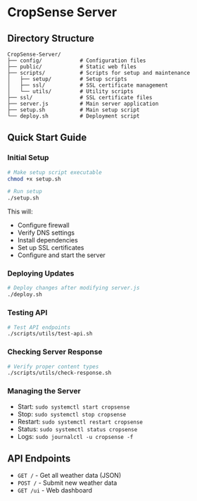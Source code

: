 # CropSense Server

## Directory Structure

```
CropSense-Server/
├── config/            # Configuration files
├── public/            # Static web files
├── scripts/           # Scripts for setup and maintenance
│   ├── setup/         # Setup scripts
│   ├── ssl/           # SSL certificate management
│   └── utils/         # Utility scripts
├── ssl/               # SSL certificate files
├── server.js          # Main server application
├── setup.sh           # Main setup script
└── deploy.sh          # Deployment script
```

## Quick Start Guide

### Initial Setup

```bash
# Make setup script executable
chmod +x setup.sh

# Run setup
./setup.sh
```

This will:
- Configure firewall
- Verify DNS settings
- Install dependencies
- Set up SSL certificates
- Configure and start the server

### Deploying Updates

```bash
# Deploy changes after modifying server.js
./deploy.sh
```

### Testing API

```bash
# Test API endpoints
./scripts/utils/test-api.sh
```

### Checking Server Response

```bash
# Verify proper content types
./scripts/utils/check-response.sh
```

### Managing the Server

- Start: `sudo systemctl start cropsense`
- Stop: `sudo systemctl stop cropsense`
- Restart: `sudo systemctl restart cropsense`
- Status: `sudo systemctl status cropsense`
- Logs: `sudo journalctl -u cropsense -f`

## API Endpoints

- `GET /` - Get all weather data (JSON)
- `POST /` - Submit new weather data
- `GET /ui` - Web dashboard

